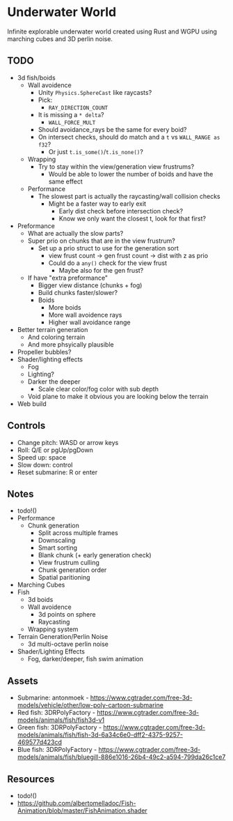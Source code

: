 # Underwater World

Infinite explorable underwater world created using Rust and WGPU using marching cubes and 3D perlin noise.

## TODO

- 3d fish/boids
    - Wall avoidence
        - Unity `Physics.SphereCast` like raycasts?
        - Pick:
            - `RAY_DIRECTION_COUNT`
        - It is missing a `* delta`?
            - `WALL_FORCE_MULT`
        - Should avoidance_rays be the same for every boid?
        - On intersect checks, should do match and a `t` vs `WALL_RANGE as f32`?
            - Or just `t.is_some()`/`t.is_none()`?
    - Wrapping
        - Try to stay within the view/generation view frustrums?
            - Would be able to lower the number of boids and have the same effect
    - Performance
        - The slowest part is actually the raycasting/wall collision checks
            - Might be a faster way to early exit
                - Early dist check before intersection check?
                - Know we only want the closest t, look for that first?
- Preformance
    - What are actually the slow parts?
    - Super prio on chunks that are in the view frustrum?
        - Set up a prio struct to use for the generation sort
            - view frust count -> gen frust count -> dist with z as prio
            - Could do a `any()` check for the view frust
                - Maybe also for the gen frust?
    - If have "extra preformance"
        - Bigger view distance (chunks + fog)
        - Build chunks faster/slower?
        - Boids
            - More boids
            - More wall avoidence rays
            - Higher wall avoidance range
- Better terrain generation
    - And coloring terrain
    - And more phsyically plausible
- Propeller bubbles?
- Shader/lighting effects
    - Fog
    - Lighting?
    - Darker the deeper
        - Scale clear color/fog color with sub depth
    - Void plane to make it obvious you are looking below the terrain
- Web build

## Controls

- Change pitch: WASD or arrow keys
- Roll: Q/E or pgUp/pgDown
- Speed up: space
- Slow down: control
- Reset submarine: R or enter

## Notes

- todo!()
- Performance
    - Chunk generation
        - Split across multiple frames
        - Downscaling
        - Smart sorting
        - Blank chunk (+ early generation check)
        - View frustrum culling
        - Chunk generation order
        - Spatial paritioning
- Marching Cubes
- Fish
    - 3d boids
    - Wall avoidence
        - 3d points on sphere
        - Raycasting
    - Wrapping system
- Terrain Generation/Perlin Noise
    - 3d multi-octave perlin noise
- Shader/Lighting Effects
    - Fog, darker/deeper, fish swim animation

## Assets

- Submarine: antonmoek - https://www.cgtrader.com/free-3d-models/vehicle/other/low-poly-cartoon-submarine
- Red fish: 3DRPolyFactory - https://www.cgtrader.com/free-3d-models/animals/fish/fish3d-v1
- Green fish: 3DRPolyFactory - https://www.cgtrader.com/free-3d-models/animals/fish/fish-3d-6a34c6e0-dff2-4375-9257-469577d423cd
- Blue fish: 3DRPolyFactory - https://www.cgtrader.com/free-3d-models/animals/fish/bluegill-886e1016-26b4-49c2-a594-799da26c1ce7

## Resources

- todo!()
- https://github.com/albertomelladoc/Fish-Animation/blob/master/FishAnimation.shader
